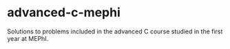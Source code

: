 # advanced-c-mephi
Solutions to problems included in the advanced C course studied in the first year at MEPhI.
